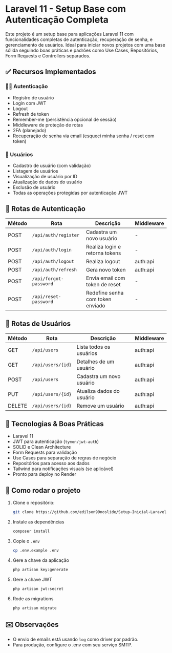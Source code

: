 # Laravel 11 - Setup Base com Autenticação Completa

Este projeto é um setup base para aplicações Laravel 11 com funcionalidades completas de autenticação, recuperação de senha, e gerenciamento de usuários. Ideal para iniciar novos projetos com uma base sólida seguindo boas práticas e padrões como Use Cases, Repositórios, Form Requests e Controllers separados.

## ✅ Recursos Implementados

### 🧑‍💻 Autenticação
- Registro de usuário
- Login com JWT
- Logout
- Refresh de token
- Remember-me (persistência opcional de sessão)
- Middleware de proteção de rotas
- 2FA (planejado)
- Recuperação de senha via email (esqueci minha senha / reset com token)

### 👤 Usuários
- Cadastro de usuário (com validação)
- Listagem de usuários
- Visualização de usuário por ID
- Atualização de dados do usuário
- Exclusão de usuário
- Todas as operações protegidas por autenticação JWT

## 🔐 Rotas de Autenticação

| Método | Rota                     | Descrição                          | Middleware     |
|--------|--------------------------|------------------------------------|----------------|
| POST   | `/api/auth/register`     | Cadastra um novo usuário           | -              |
| POST   | `/api/auth/login`        | Realiza login e retorna tokens     | -              |
| POST   | `/api/auth/logout`       | Realiza logout                     | auth:api       |
| POST   | `/api/auth/refresh`      | Gera novo token                    | auth:api       |
| POST   | `/api/forgot-password`   | Envia email com token de reset     | -              |
| POST   | `/api/reset-password`    | Redefine senha com token enviado   | -              |

## 👥 Rotas de Usuários

| Método | Rota                | Descrição                          | Middleware     |
|--------|---------------------|------------------------------------|----------------|
| GET    | `/api/users`        | Lista todos os usuários            | auth:api       |
| GET    | `/api/users/{id}`   | Detalhes de um usuário             | auth:api       |
| POST   | `/api/users`        | Cadastra um novo usuário           | auth:api       |
| PUT    | `/api/users/{id}`   | Atualiza dados do usuário          | auth:api       |
| DELETE | `/api/users/{id}`   | Remove um usuário                  | auth:api       |

## 🔧 Tecnologias & Boas Práticas
- Laravel 11
- JWT para autenticação (`tymon/jwt-auth`)
- SOLID e Clean Architecture
- Form Requests para validação
- Use Cases para separação de regras de negócio
- Repositórios para acesso aos dados
- Tailwind para notificações visuais (se aplicável)
- Pronto para deploy no Render

## 🚀 Como rodar o projeto

1. Clone o repositório:
    ```bash
    git clone https://github.com/edilson99noslide/Setup-Inicial-Laravel-11-Docker.git
    ```
   
2. Instale as dependências
    ```bash
    composer install
    ```
   
3. Copie o `.env`
    ```bash
    cp .env.example .env
    ```
   
4. Gere a chave da aplicação
    ```bash
    php artisan key:generate
    ```

5. Gere a chave JWT
    ```bash
    php artisan jwt:secret
    ```

6. Rode as migrations
    ```bash
    php artisan migrate
    ```

## ✉️ Observações

- O envio de emails está usando `log` como driver por padrão.
- Para produção, configure o .env com seu serviço SMTP.
